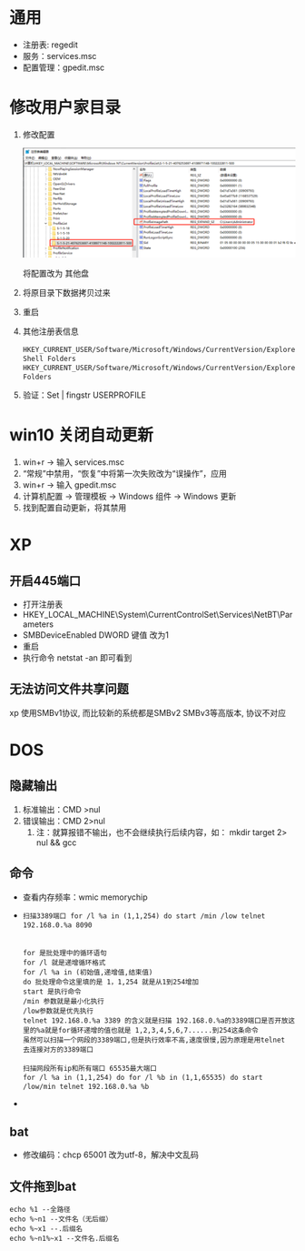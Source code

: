 # 通用

- 注册表: regedit
- 服务：services.msc
- 配置管理：gpedit.msc

# 修改用户家目录

1. 修改配置

   <img src="windows/user_home.png">

   将配置改为 其他盘

2. 将原目录下数据拷贝过来

3. 重启

4. 其他注册表信息

   ```
   HKEY_CURRENT_USER/Software/Microsoft/Windows/CurrentVersion/Explorer/User Shell Folders
   HKEY_CURRENT_USER/Software/Microsoft/Windows/CurrentVersion/Explorer/Shell Folders
   ```

5. 验证：Set | fingstr USERPROFILE

# win10 关闭自动更新

1. win+r -> 输入 services.msc
2. “常规”中禁用，“恢复”中将第一次失败改为“误操作”，应用
3. win+r -> 输入 gpedit.msc
4. 计算机配置 -> 管理模板 → Windows 组件 → Windows 更新 
5. 找到配置自动更新，将其禁用

# XP

## 开启445端口

- 打开注册表
- HKEY_LOCAL_MACHINE\System\CurrentControlSet\Services\NetBT\Parameters
- SMBDeviceEnabled DWORD 键值 改为1
- 重启
- 执行命令 netstat -an 即可看到

## 无法访问文件共享问题

xp 使用SMBv1协议, 而比较新的系统都是SMBv2 SMBv3等高版本, 协议不对应

# DOS

## 隐藏输出

1. 标准输出：CMD >nul
2. 错误输出：CMD 2>nul
   1. 注：就算报错不输出，也不会继续执行后续内容，如： mkdir target 2> nul && gcc

## 命令

- 查看内存频率：wmic memorychip

- ```
  扫描3389端口 for /l %a in (1,1,254) do start /min /low telnet 192.168.0.%a 8090
  
  
  for 是批处理中的循环语句
  for /l 就是递增循环格式
  for /l %a in (初始值,递增值,结束值) 
  do 批处理命令这里填的是 1，1,254 就是从1到254增加
  start 是执行命令 
  /min 参数就是最小化执行 
  /low参数就是优先执行
  telnet 192.168.0.%a 3389 的含义就是扫描 192.168.0.%a的3389端口是否开放这里的%a就是for循环递增的值也就是 1,2,3,4,5,6,7......到254这条命令
  虽然可以扫描一个网段的3389端口,但是执行效率不高,速度很慢,因为原理是用telnet 去连接对方的3389端口
  
  扫描网段所有ip和所有端口 65535最大端口
  for /l %a in (1,1,254) do for /l %b in (1,1,65535) do start /low/min telnet 192.168.0.%a %b
  ```

- 

## bat

- 修改编码：chcp 65001 改为utf-8，解决中文乱码

## 文件拖到bat

```
echo %1 --全路径
echo %~n1 --文件名（无后缀）
echo %~x1 --.后缀名
echo %~n1%~x1 --文件名.后缀名
```


